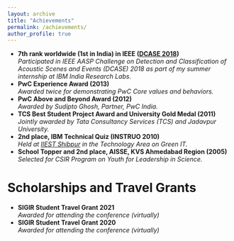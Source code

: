 ```yaml
---
layout: archive
title: "Achievements"
permalink: /achievements/
author_profile: true
---
```


<ul class="smallFont">
	<li> <b> 7th rank worldwide (1st in India) in IEEE (<a href="http://dcase.community/challenge2018/task-bird-audio-detection-results">DCASE 2018</a>) </b> <br>
		<i> Participated in IEEE AASP Challenge on Detection and Classification of Acoustic Scenes and Events (DCASE) 2018 as part of my summer internship at IBM India Research Labs. </i>
	</li>
	<li> <b> PwC Experience Award (2013) </b> <br>
		<i> Awarded twice for demonstrating PwC Core values and behaviors. </i>
	</li>
	<li> <b> PwC Above and Beyond Award (2012) </b> <br>
		<i> Awarded by Sudipto Ghosh, Partner, PwC India. </i>
	</li>
	<li> <b> TCS Best Student Project Award and University Gold Medal (2011) </b> <br>
		<i> Jointly awarded by Tata Consultancy Services (TCS) and Jadavpur University. </i>
	</li>
	<li> <b> 2nd place, IBM Technical Quiz (INSTRUO 2010) </b> <br>
		<i> Held at <a href="https://www.iiests.ac.in/">IIEST Shibpur</a> in the Technology Area on Green IT. </i>
	</li>
	<li> <b> School Topper and 2nd place, AISSE, KVS Ahmedabad Region (2005) </b> <br>
		<i> Selected for CSIR Program on Youth for Leadership in Science. </i>
	</li>
</ul>


Scholarships and Travel Grants
======

<ul class="smallFont">
	<li> <b> SIGIR Student Travel Grant 2021 </b> <br>
		<i> Awarded for attending the conference (virtually) </i>
	</li>
	<li> <b> SIGIR Student Travel Grant 2020 </b> <br>
		<i> Awarded for attending the conference (virtually) </i>
	</li>
</ul>